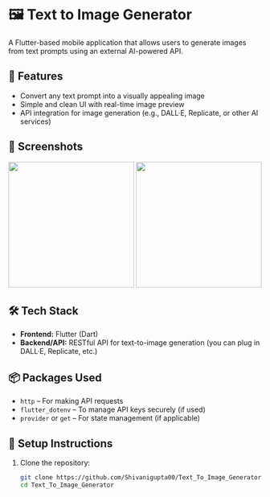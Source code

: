 # 🖼️ Text to Image Generator

A Flutter-based mobile application that allows users to generate images from text prompts using an external AI-powered API.

## 🚀 Features

- Convert any text prompt into a visually appealing image
- Simple and clean UI with real-time image preview
- API integration for image generation (e.g., DALL·E, Replicate, or other AI services)

## 📱 Screenshots

<!-- Add screenshots in assets folder and link them here -->
<p align="center">
  <img src="assets/screenshot1.png" width="250"/>
  <img src="assets/screenshot2.png" width="250"/>
</p>

## 🛠️ Tech Stack

- **Frontend:** Flutter (Dart)
- **Backend/API:** RESTful API for text-to-image generation (you can plug in DALL·E, Replicate, etc.)

## 📦 Packages Used

- `http` – For making API requests
- `flutter_dotenv` – To manage API keys securely (if used)
- `provider` or `get` – For state management (if applicable)

## 🔧 Setup Instructions

1. Clone the repository:
   ```bash
   git clone https://github.com/Shivanigupta00/Text_To_Image_Generator.git
   cd Text_To_Image_Generator

